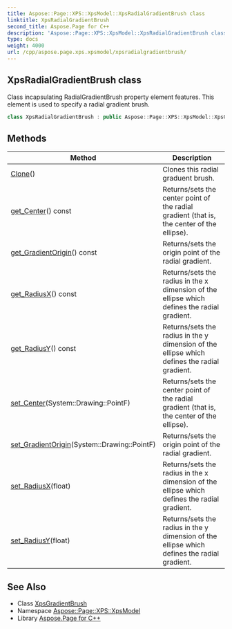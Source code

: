 ```yaml
---
title: Aspose::Page::XPS::XpsModel::XpsRadialGradientBrush class
linktitle: XpsRadialGradientBrush
second_title: Aspose.Page for C++
description: 'Aspose::Page::XPS::XpsModel::XpsRadialGradientBrush class. Class incapsulating RadialGradientBrush property element features. This element is used to specify a radial gradient brush in C++.'
type: docs
weight: 4000
url: /cpp/aspose.page.xps.xpsmodel/xpsradialgradientbrush/
---
```

## XpsRadialGradientBrush class


Class incapsulating RadialGradientBrush property element features. This element is used to specify a radial gradient brush.

```cpp
class XpsRadialGradientBrush : public Aspose::Page::XPS::XpsModel::XpsGradientBrush
```

## Methods

| Method | Description |
| --- | --- |
| [Clone](./clone/)() | Clones this radial graduent brush. |
| [get_Center](./get_center/)() const | Returns/sets the center point of the radial gradient (that is, the center of the ellipse). |
| [get_GradientOrigin](./get_gradientorigin/)() const | Returns/sets the origin point of the radial gradient. |
| [get_RadiusX](./get_radiusx/)() const | Returns/sets the radius in the x dimension of the ellipse which defines the radial gradient. |
| [get_RadiusY](./get_radiusy/)() const | Returns/sets the radius in the y dimension of the ellipse which defines the radial gradient. |
| [set_Center](./set_center/)(System::Drawing::PointF) | Returns/sets the center point of the radial gradient (that is, the center of the ellipse). |
| [set_GradientOrigin](./set_gradientorigin/)(System::Drawing::PointF) | Returns/sets the origin point of the radial gradient. |
| [set_RadiusX](./set_radiusx/)(float) | Returns/sets the radius in the x dimension of the ellipse which defines the radial gradient. |
| [set_RadiusY](./set_radiusy/)(float) | Returns/sets the radius in the y dimension of the ellipse which defines the radial gradient. |
## See Also

* Class [XpsGradientBrush](../xpsgradientbrush/)
* Namespace [Aspose::Page::XPS::XpsModel](../)
* Library [Aspose.Page for C++](../../)
